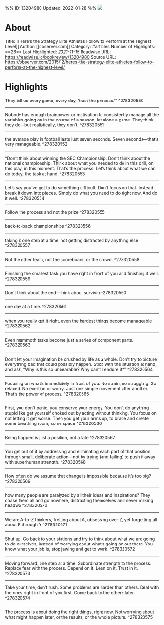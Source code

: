 %%
ID: 13204980
Updated: 2022-01-28
%%
![](https://readwise-assets.s3.amazonaws.com/static/images/article4.6bc1851654a0.png)

# About
Title: [[Here’s the Strategy Elite Athletes Follow to Perform at the Highest Level]]
Author: [[observer.com]]
Category: #articles
Number of Highlights: ==26==
Last Highlighted: *2021-11-15*
Readwise URL: https://readwise.io/bookreview/13204980
Source URL: https://observer.com/2015/12/heres-the-strategy-elite-athletes-follow-to-perform-at-the-highest-level/


# Highlights 
They tell us every game, every day, ‘trust the process.’”  ^278320550

---

Nobody has enough brainpower or motivation to consistently manage all the variables going on in the course of a season, let alone a game. They think they do—but realistically, they don’t.  ^278320551

---

the average play in football lasts just seven seconds. Seven seconds—that’s very manageable.  ^278320552

---

“Don’t think about winning the SEC Championship. Don’t think about the national championship. Think about what you needed to do in this drill, on this play, in this moment. That’s the process: Let’s think about what we can do today, the task at hand.  ^278320553

---

Let’s say you’ve got to do something difficult. Don’t focus on that. Instead break it down into pieces. Simply do what you need to do right now. And do it well.  ^278320554

---

Follow the process and not the prize  ^278320555

---

back-to-back championships  ^278320556

---

taking it one step at a time, not getting distracted by anything else  ^278320557

---

Not the other team, not the scoreboard, or the crowd.  ^278320558

---

Finishing the smallest task you have right in front of you and finishing it well.  ^278320559

---

Don’t think about the end—think about survivin  ^278320560

---

one day at a time.  ^278320561

---

when you really get it right, even the hardest things become manageable  ^278320562

---

Even mammoth tasks become just a series of component parts.  ^278320563

---

Don’t let your imagination be crushed by life as a whole. Don’t try to picture everything bad that could possibly happen. Stick with the situation at hand, and ask, “Why is this so unbearable? Why can’t I endure it?”  ^278320564

---

Focusing on what’s immediately in front of you. No strain, no struggling. So relaxed. No exertion or worry. Just one simple movement after another. That’s the power of process.  ^278320565

---

First, you don’t panic, you conserve your energy. You don’t do anything stupid like get yourself choked out by acting without thinking. You focus on not letting it get worse. Then you get your arms up, to brace and create some breathing room, some space  ^278320566

---

Being trapped is just a position, not a fate  ^278320567

---

You get out of it by addressing and eliminating each part of that position through small, deliberate action—not by trying (and failing) to push it away with superhuman strength.  ^278320568

---

How often do we assume that change is impossible because it’s too big?  ^278320569

---

how many people are paralyzed by all their ideas and inspirations? They chase them all and go nowhere, distracting themselves and never making headwa  ^278320570

---

We are A-to-Z thinkers, fretting about A, obsessing over Z, yet forgetting all about B through Y  ^278320571

---

Shut up. Go back to your stations and try to think about what we are going to do ourselves, instead of worrying about what’s going on out there. You know what your job is, stop jawing and get to work.  ^278320572

---

Moving forward, one step at a time. Subordinate strength to the process. Replace fear with the process. Depend on it. Lean on it. Trust in it.  ^278320573

---

Take your time, don’t rush. Some problems are harder than others. Deal with the ones right in front of you first. Come back to the others later.  ^278320574

---

The process is about doing the right things, right now. Not worrying about what might happen later, or the results, or the whole picture.  ^278320575

